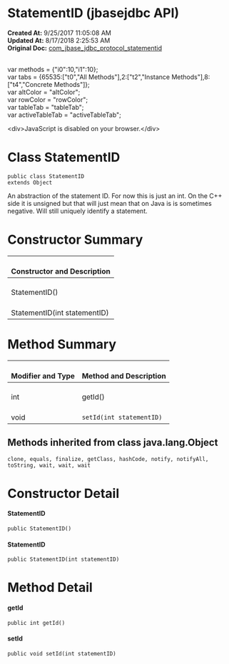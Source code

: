 # StatementID (jbasejdbc API)

**Created At:** 9/25/2017 11:05:08 AM  
**Updated At:** 8/17/2018 2:25:53 AM  
**Original Doc:** [com_jbase_jdbc_protocol_statementid](https://docs.jbase.com/39240-protocol/com_jbase_jdbc_protocol_statementid)  

<!--<br>    try {<br>        if (location.href.indexOf('is-external=true') == -1) {<br>            parent.document.title="StatementID (jbasejdbc   API)";<br>        }<br>    }<br>    catch(err) {<br>    }<br>//--><br>var methods = {"i0":10,"i1":10};<br>var tabs = {65535:["t0","All Methods"],2:["t2","Instance Methods"],8:["t4","Concrete Methods"]};<br>var altColor = "altColor";<br>var rowColor = "rowColor";<br>var tableTab = "tableTab";<br>var activeTableTab = "activeTableTab";&lt;div&gt;JavaScript is disabled on your browser.&lt;/div&gt;


# Class StatementID

```
public class StatementID
extends Object
```

An abstraction of the statement ID. For now this is just an int. On the C++ side it is unsigned but that will just mean that on Java is is sometimes negative. Will still uniquely identify a statement.

# 


# Constructor Summary


| <br>Constructor and Description<br> |
| --- |
| <br>StatementID()<br> |
| <br>StatementID(int statementID)<br> |




# 


# Method Summary


| <br>Modifier and Type<br> | <br>Method and Description<br> |
| --- | --- |
| <br>int<br> | <br>getId()<br> |
| <br>void<br> | <br>`setId(int statementID)`<br> |




### 


## Methods inherited from class java.lang.Object
`clone, equals, finalize, getClass, hashCode, notify, notifyAll, toString, wait, wait, wait`

# Constructor Detail



#### **StatementID**

```
public StatementID()
```








#### **StatementID**

```
public StatementID(int statementID)
```



# 

# 


# Method Detail



#### **getId**

```
public int getId()
```






#### **setId**

```
public void setId(int statementID)
```


